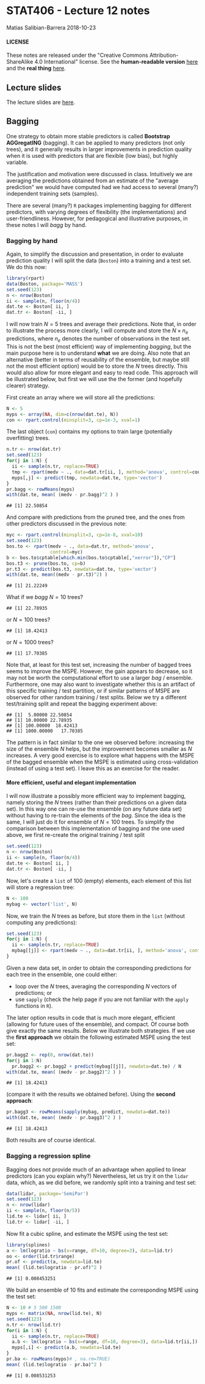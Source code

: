 STAT406 - Lecture 12 notes
================
Matias Salibian-Barrera
2018-10-23

#### LICENSE

These notes are released under the "Creative Commons Attribution-ShareAlike 4.0 International" license. See the **human-readable version** [here](https://creativecommons.org/licenses/by-sa/4.0/) and the **real thing** [here](https://creativecommons.org/licenses/by-sa/4.0/legalcode).

Lecture slides
--------------

The lecture slides are [here](STAT406-18-lecture-12.pdf).

Bagging
-------

One strategy to obtain more stable predictors is called **Bootstrap AGGregatING** (bagging). It can be applied to many predictors (not only trees), and it generally results in larger improvements in prediction quality when it is used with predictors that are flexible (low bias), but highly variable.

The justification and motivation were discussed in class. Intuitively we are averaging the predictions obtained from an estimate of the "average prediction" we would have computed had we had access to several (many?) independent training sets (samples).

There are several (many?) `R` packages implementing bagging for different predictors, with varying degrees of flexibility (the implementations) and user-friendliness. However, for pedagogical and illustrative purposes, in these notes I will *bagg* by hand.

### Bagging by hand

Again, to simplify the discussion and presentation, in order to evaluate prediction quality I will split the data (`Boston`) into a training and a test set. We do this now:

``` r
library(rpart)
data(Boston, package='MASS')
set.seed(123)
n <- nrow(Boston)
ii <- sample(n, floor(n/4))
dat.te <- Boston[ ii, ]
dat.tr <- Boston[ -ii, ]
```

I will now train *N* = 5 trees and average their predictions. Note that, in order to illustrate the process more clearly, I will compute and store the *N* × *n*<sub>*e*</sub> predictions, where *n*<sub>*e*</sub> denotes the number of observations in the test set. This is not the best (most efficient) way of implementing *bagging*, but the main purpose here is to understand **what** we are doing. Also note that an alternative (better in terms of reusability of the ensemble, but maybe still not the most efficient option) would be to store the *N* trees directly. This would also allow for more elegant and easy to read code. This approach will be illustrated below, but first we will use the the former (and hopefully clearer) strategy.

First create an array where we will store all the predictions:

``` r
N <- 5
myps <- array(NA, dim=c(nrow(dat.te), N))
con <- rpart.control(minsplit=3, cp=1e-3, xval=1)
```

The last object (`con`) contains my options to train large (potentially overfitting) trees.

``` r
n.tr <- nrow(dat.tr)
set.seed(123)
for(j in 1:N) {
  ii <- sample(n.tr, replace=TRUE)
  tmp <- rpart(medv ~ ., data=dat.tr[ii, ], method='anova', control=con)
  myps[,j] <- predict(tmp, newdata=dat.te, type='vector')
}
pr.bagg <- rowMeans(myps)
with(dat.te, mean( (medv - pr.bagg)^2 ) )
```

    ## [1] 22.50854

And compare with predictions from the pruned tree, and the ones from other predictors discussed in the previous note:

``` r
myc <- rpart.control(minsplit=3, cp=1e-8, xval=10)
set.seed(123)
bos.to <- rpart(medv ~ ., data=dat.tr, method='anova',
                control=myc)
b <- bos.to$cptable[which.min(bos.to$cptable[,"xerror"]),"CP"]
bos.t3 <- prune(bos.to, cp=b)
pr.t3 <- predict(bos.t3, newdata=dat.te, type='vector')
with(dat.te, mean((medv - pr.t3)^2) )
```

    ## [1] 21.22249

What if we *bagg* *N* = 10 trees?

    ## [1] 22.78935

or *N* = 100 trees?

    ## [1] 18.42413

or *N* = 1000 trees?

    ## [1] 17.70385

Note that, at least for this test set, increasing the number of bagged trees seems to improve the MSPE. However, the gain appears to decrease, so it may not be worth the computational effort to use a larger *bag* / ensemble. Furthermore, one may also want to investigate whether this is an artifact of this specific training / test partition, or if similar patterns of MSPE are observed for other random training / test splits. Below we try a different test/training split and repeat the bagging experiment above:

    ## [1]  5.00000 22.50854
    ## [1] 10.00000 22.78935
    ## [1] 100.00000  18.42413
    ## [1] 1000.00000   17.70385

The pattern is in fact similar to the one we observed before: increasing the size of the ensemble *N* helps, but the improvement becomes smaller as *N* increases. A very good exercise is to explore what happens with the MSPE of the bagged ensemble when the MSPE is estimated using cross-validation (instead of using a test set). I leave this as an exercise for the reader.

#### More efficient, useful and elegant implementation

I will now illustrate a possibly more efficient way to implement bagging, namely storing the *N* trees (rather than their predictions on a given data set). In this way one can re-use the ensemble (on any future data set) without having to re-train the elements of the *bag*. Since the idea is the same, I will just do it for ensemble of *N* = 100 trees. To simplify the comparison between this implementation of bagging and the one used above, we first re-create the original training / test split

``` r
set.seed(123)
n <- nrow(Boston)
ii <- sample(n, floor(n/4))
dat.te <- Boston[ ii, ]
dat.tr <- Boston[ -ii, ]
```

Now, let's create a `list` of 100 (empty) elements, each element of this list will store a regression tree:

``` r
N <- 100
mybag <- vector('list', N)
```

Now, we train the *N* trees as before, but store them in the `list` (without computing any predictions):

``` r
set.seed(123)
for(j in 1:N) {
  ii <- sample(n.tr, replace=TRUE)
  mybag[[j]] <- rpart(medv ~ ., data=dat.tr[ii, ], method='anova', control=con)
}
```

Given a new data set, in order to obtain the corresponding predictions for each tree in the ensemble, one could either:

-   loop over the *N* trees, averaging the corresponding *N* vectors of predictions; or
-   use `sapply` (check the help page if you are not familiar with the `apply` functions in `R`).

The later option results in code that is much more elegant, efficient (allowing for future uses of the ensemble), and compact. Of course both give exactly the same results. Below we illustrate both strategies. If we use the **first approach** we obtain the following estimated MSPE using the test set:

``` r
pr.bagg2 <- rep(0, nrow(dat.te))
for(j in 1:N)
  pr.bagg2 <- pr.bagg2 + predict(mybag[[j]], newdata=dat.te) / N
with(dat.te, mean( (medv - pr.bagg2)^2 ) )
```

    ## [1] 18.42413

(compare it with the results we obtained before). Using the **second approach**:

``` r
pr.bagg3 <- rowMeans(sapply(mybag, predict, newdata=dat.te))
with(dat.te, mean( (medv - pr.bagg3)^2 ) )
```

    ## [1] 18.42413

Both results are of course identical.

### Bagging a regression spline

Bagging does not provide much of an advantage when applied to linear predictors (can you explain why?) Nevertheless, let us try it on the `lidar` data, which, as we did before, we randomly split into a training and test set:

``` r
data(lidar, package='SemiPar')
set.seed(123)
n <- nrow(lidar)
ii <- sample(n, floor(n/5))
lid.te <- lidar[ ii, ]
lid.tr <- lidar[ -ii, ]
```

Now fit a cubic spline, and estimate the MSPE using the test set:

``` r
library(splines)
a <- lm(logratio ~ bs(x=range, df=10, degree=3), data=lid.tr) 
oo <- order(lid.tr$range)
pr.of <- predict(a, newdata=lid.te)
mean( (lid.te$logratio - pr.of)^2 )
```

    ## [1] 0.008453251

We build an ensemble of 10 fits and estimate the corresponding MSPE using the test set:

``` r
N <- 10 # 5 500 1500
myps <- matrix(NA, nrow(lid.te), N)
set.seed(123)
n.tr <- nrow(lid.tr)
for(i in 1:N) {
  ii <- sample(n.tr, replace=TRUE)
  a.b <- lm(logratio ~ bs(x=range, df=10, degree=3), data=lid.tr[ii,]) 
  myps[,i] <- predict(a.b, newdata=lid.te)
}
pr.ba <- rowMeans(myps)# , na.rm=TRUE)
mean( (lid.te$logratio - pr.ba)^2 )
```

    ## [1] 0.008531253
